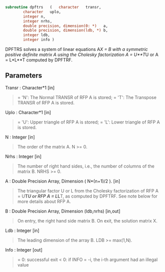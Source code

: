 ```fortran
subroutine dpftrs	(	character	transr,
		character	uplo,
		integer	n,
		integer	nrhs,
		double precision, dimension(0: *)	a,
		double precision, dimension(ldb, *)	b,
		integer	ldb,
		integer	info )
```

 DPFTRS solves a system of linear equations A*X = B with a symmetric
 positive definite matrix A using the Cholesky factorization
 A = U**T*U or A = L*L**T computed by DPFTRF.

## Parameters
Transr : Character*1 [in]
> = 'N':  The Normal TRANSR of RFP A is stored;
> = 'T':  The Transpose TRANSR of RFP A is stored.

Uplo : Character*1 [in]
> = 'U':  Upper triangle of RFP A is stored;
> = 'L':  Lower triangle of RFP A is stored.

N : Integer [in]
> The order of the matrix A.  N >= 0.

Nrhs : Integer [in]
> The number of right hand sides, i.e., the number of columns
> of the matrix B.  NRHS >= 0.

A : Double Precision Array, Dimension ( N*(n+1)/2 ). [in]
> The triangular factor U or L from the Cholesky factorization
> of RFP A = U**T*U or RFP A = L*L**T, as computed by DPFTRF.
> See note below for more details about RFP A.

B : Double Precision Array, Dimension (ldb,nrhs) [in,out]
> On entry, the right hand side matrix B.
> On exit, the solution matrix X.

Ldb : Integer [in]
> The leading dimension of the array B.  LDB >= max(1,N).

Info : Integer [out]
> = 0:  successful exit
> < 0:  if INFO = -i, the i-th argument had an illegal value

